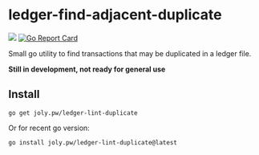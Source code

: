 # ledger-find-adjacent-duplicate

![](https://img.shields.io/github/go-mod/go-version/cljoly/ledger-lint-duplicate) [![Go Report Card](https://goreportcard.com/badge/github.com/cljoly/ledger-lint-duplicate)](https://goreportcard.com/report/github.com/leowzukw/ledger-lint-duplicate)

Small go utility to find transactions that may be duplicated in a ledger file.

**Still in development, not ready for general use**

## Install

```
go get joly.pw/ledger-lint-duplicate
```
Or for recent go version:
```
go install joly.pw/ledger-lint-duplicate@latest
```
